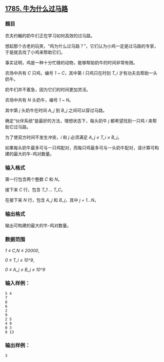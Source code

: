 ## [1785. 牛为什么过马路](https://www.acwing.com/problem/content/1787/)

### 题目

农夫约翰的奶牛们正在学习如何高效的过马路。

想起那个古老的玩笑，“鸡为什么过马路？”，它们认为小鸡一定是过马路的专家，于是就去找了小鸡来帮助它们。

事实证明，鸡是一种十分忙碌的动物，能够帮助奶牛的时间非常有限。

农场中共有 *C* 只鸡，编号 *1 ~ C*，其中第 *i* 只鸡只在时刻 *T_i* 才有功夫去帮助一头奶牛。

奶牛们并不着急，因为它们的时间更加灵活。

农场中共有 *N* 头奶牛，编号 *1 ~ N*。

其中第 *j* 头奶牛在时间 *A_j* 到 *B_j* 之间可以穿过马路。

确定“伙伴系统”是最好的方法，理想状态下，每头奶牛 *j* 都希望找到一只鸡 *i* 来帮助它过马路。

为了使双方时间不发生冲突，*i* 和 *j* 必须满足 *A_j ≤ T_i ≤ B_j*。

如果每头奶牛最多可与一只鸡配对，而每只鸡最多可与一头奶牛配对，请计算可构建的最大的牛-鸡对数量。

### 输入格式

第一行包含两个整数 *C* 和 *N*。

接下来 *C* 行，包含 *T_1 … T_C*。

在接下来 *N* 行，包含 *A_j* 和 *B_j*，其中 *j = 1…N*。

### 输出格式

输出可构建的最大的牛-鸡对数量。

### 数据范围

*1 ≤ C,N ≤ 20000*,

*0 ≤ T_i ≤ 10^9*,

*0 ≤ A_j ≤ B_j ≤ 10^9*

### 输入样例：

```
5 4
7
8
6
2
9
2 5
4 9
0 3
8 13
```

### 输出样例：

```
3
```
